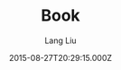 ---
title: Book
github: 'https://github.com/kkninjae/book/'
demo: 'https://liulang.co/book/'
author: Lang Liu
ssg:
  - Jekyll
cms:
  - No Cms
date: 2015-08-27T20:29:15.000Z
github_branch: master
description: A Jekyll Theme
stale: true
disabled: true
disabled_reason: demo url not found
---